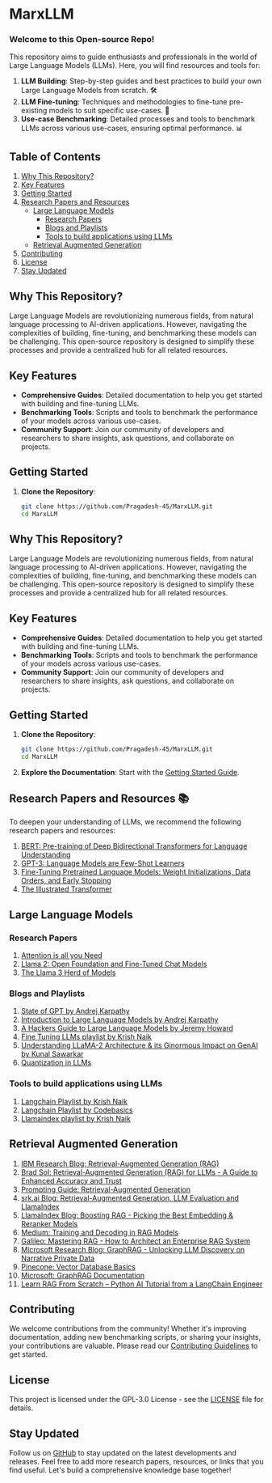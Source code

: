 # MarxLLM

### Welcome to this Open-source Repo!

This repository aims to guide enthusiasts and professionals in the world of Large Language Models (LLMs). Here, you will find resources and tools for:

1. **LLM Building**: Step-by-step guides and best practices to build your own Large Language Models from scratch. 🛠️
2. **LLM Fine-tuning**: Techniques and methodologies to fine-tune pre-existing models to suit specific use-cases. 🎯
3. **Use-case Benchmarking**: Detailed processes and tools to benchmark LLMs across various use-cases, ensuring optimal performance. 📊

## Table of Contents

1. [Why This Repository?](#why-this-repository)
2. [Key Features](#key-features)
3. [Getting Started](#getting-started)
4. [Research Papers and Resources](#research-papers-and-resources)
   - [Large Language Models](#large-language-models)
     - [Research Papers](#research-papers)
     - [Blogs and Playlists](#blogs-and-playlists)
     - [Tools to build applications using LLMs](#tools-to-build-applications-using-llms)
   - [Retrieval Augmented Generation](#retrieval-augmented-generation)
5. [Contributing](#contributing)
6. [License](#license)
7. [Stay Updated](#stay-updated)

## Why This Repository?

Large Language Models are revolutionizing numerous fields, from natural language processing to AI-driven applications. However, navigating the complexities of building, fine-tuning, and benchmarking these models can be challenging. This open-source repository is designed to simplify these processes and provide a centralized hub for all related resources.

## Key Features

- **Comprehensive Guides**: Detailed documentation to help you get started with building and fine-tuning LLMs.
- **Benchmarking Tools**: Scripts and tools to benchmark the performance of your models across various use-cases.
- **Community Support**: Join our community of developers and researchers to share insights, ask questions, and collaborate on projects.

## Getting Started

1. **Clone the Repository**:
   ```bash
   git clone https://github.com/Pragadesh-45/MarxLLM.git
   cd MarxLLM
   ```

## Why This Repository?

Large Language Models are revolutionizing numerous fields, from natural language processing to AI-driven applications. However, navigating the complexities of building, fine-tuning, and benchmarking these models can be challenging. This open-source repository is designed to simplify these processes and provide a centralized hub for all related resources.

## Key Features

- **Comprehensive Guides**: Detailed documentation to help you get started with building and fine-tuning LLMs.
- **Benchmarking Tools**: Scripts and tools to benchmark the performance of your models across various use-cases.
- **Community Support**: Join our community of developers and researchers to share insights, ask questions, and collaborate on projects.

## Getting Started

1. **Clone the Repository**:
   ```bash
   git clone https://github.com/Pragadesh-45/MarxLLM.git
   cd MarxLLM
   ```

2. **Explore the Documentation**: Start with the [Getting Started Guide](https://github.com/Pragadesh-45/MarxLLM).

<!-- 3. **Join the Community**: Participate in discussions and find collaborators on our [Discord Server](link_to_discord_server). -->

## Research Papers and Resources 📚

To deepen your understanding of LLMs, we recommend the following research papers and resources:

1. [BERT: Pre-training of Deep Bidirectional Transformers for Language Understanding](https://arxiv.org/abs/1810.04805)
2. [GPT-3: Language Models are Few-Shot Learners](https://arxiv.org/abs/2005.14165)
3. [Fine-Tuning Pretrained Language Models: Weight Initializations, Data Orders, and Early Stopping](https://arxiv.org/abs/2002.06305)
4. [The Illustrated Transformer](https://jalammar.github.io/illustrated-transformer/)


## Large Language Models

### Research Papers
1. [Attention is all you Need](https://arxiv.org/abs/1706.03762)
2. [Llama 2: Open Foundation and Fine-Tuned Chat Models](https://ai.meta.com/research/publications/llama-2-open-foundation-and-fine-tuned-chat-models/)
3. [The Llama 3 Herd of Models](https://arxiv.org/abs/2407.21783)

### Blogs and Playlists
1. [State of GPT by Andrej Karpathy](https://www.youtube.com/watch?v=bZQun8Y4L2A&t=332s)
2. [Introduction to Large Language Models by Andrej Karpathy](https://www.youtube.com/watch?v=zjkBMFhNj_g)
3. [A Hackers Guide to Large Language Models by Jeremy Howard](https://www.youtube.com/watch?v=jkrNMKz9pWU)
4. [Fine Tuning LLMs playlist by Krish Naik](https://youtube.com/playlist?list=PLZoTAELRMXVN9VbAx5I2VvloTtYmlApe3&si=LXpj6cc6dekxFKny)
5. [Understanding LLaMA-2 Architecture & its Ginormous Impact on GenAI by Kunal Sawarkar](https://medium.com/towards-generative-ai/understanding-llama-2-architecture-its-ginormous-impact-on-genai-e278cb81bd5c)
6. [Quantization in LLMs](https://symbl.ai/developers/blog/a-guide-to-quantization-in-llms/)

### Tools to build applications using LLMs 
1. [Langchain Playlist by Krish Naik](https://youtube.com/playlist?list=PLZoTAELRMXVORE4VF7WQ_fAl0L1Gljtar&si=Up34S7nExf_wG4t-)
2. [Langchain Playlist by Codebasics](https://youtube.com/playlist?list=PLeo1K3hjS3uu0N_0W6giDXzZIcB07Ng_F&si=QMnZ33ofWa8wx3zt)
3. [Llamaindex playlist by Krish Naik](https://youtube.com/playlist?list=PLZoTAELRMXVNOWh1SDXt5NFujQMOt-CWy&si=I1zhino7NlwABIr4)

## Retrieval Augmented Generation
1. [IBM Research Blog: Retrieval-Augmented Generation (RAG)](https://research.ibm.com/blog/retrieval-augmented-generation-RAG)
2. [Brad Sol: Retrieval-Augmented Generation (RAG) for LLMs - A Guide to Enhanced Accuracy and Trust](https://bradsol.com/resources/blogs/retrieval-augmented-generation-rag-for-llms-a-guide-to-enhanced-accuracy-and-trust/)
3. [Prompting Guide: Retrieval-Augmented Generation](https://www.promptingguide.ai/research/rag)
4. [srk.ai Blog: Retrieval-Augmented Generation, LLM Evaluation and LlamaIndex](https://srk.ai/blog/004-ai-llm-retrieval-eval-llamaindex)
5. [LlamaIndex Blog: Boosting RAG - Picking the Best Embedding & Reranker Models](https://www.llamaindex.ai/blog/boosting-rag-picking-the-best-embedding-reranker-models-42d079022e83)
6. [Medium: Training and Decoding in RAG Models](https://medium.com/@nelson.miranda_40644/training-and-decoding-in-rag-models-bridging-knowledge-and-language-235be2bf4830)
7. [Galileo: Mastering RAG - How to Architect an Enterprise RAG System](https://www.rungalileo.io/blog/mastering-rag-how-to-architect-an-enterprise-rag-system)
8. [Microsoft Research Blog: GraphRAG - Unlocking LLM Discovery on Narrative Private Data](https://www.microsoft.com/en-us/research/blog/graphrag-unlocking-llm-discovery-on-narrative-private-data/)
9. [Pinecone: Vector Database Basics](https://www.pinecone.io/learn/vector-database/)
10. [Microsoft: GraphRAG Documentation](https://microsoft.github.io/graphrag/)
11. [Learn RAG From Scratch – Python AI Tutorial from a LangChain Engineer](https://youtu.be/sVcwVQRHIc8?si=UE6fpSDnGXg1Izct)


## Contributing

We welcome contributions from the community! Whether it's improving documentation, adding new benchmarking scripts, or sharing your insights, your contributions are valuable. Please read our [Contributing Guidelines](link_to_contributing_guidelines) to get started.

## License

This project is licensed under the GPL-3.0 License - see the [LICENSE](https://github.com/Pragadesh-45/MarxLLM/blob/main/LICENSE) file for details.

## Stay Updated

Follow us on [GitHub](https://github.com/Pragadesh-45/MarxLLM) to stay updated on the latest developments and releases.
Feel free to add more research papers, resources, or links that you find useful. Let's build a comprehensive knowledge base together!
